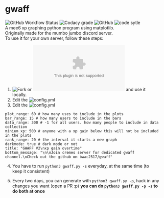 # gwaff

![GitHub Workflow Status](https://img.shields.io/github/workflow/status/bwac2517/gwaff/record-xp-data?label=Xp%20Data%20Recording&style=for-the-badge) ![Codacy grade](https://img.shields.io/codacy/grade/ca5609bf92774f9ea1d6b55cbea6dfed?style=for-the-badge) ![GitHub](https://img.shields.io/github/license/bwac2517/gwaff?style=for-the-badge) ![code sytle](https://img.shields.io/badge/code%20style-black-black?style=for-the-badge)  
A mee6 xp graphing python program using matplotlib.  
Originally made for the mumbo jumbo discord server.  
To use it for your own server, follow these steps:

1. ![Fork](https://github.com/bwac2517/gwaff/fork) or ![download it](https://github.com/bwac2517/gwaff/archive/master.zip) and use it locally.   
2. Edit the ![config.yml](https://github.com/bwac2517/gwaff/blob/master/config.yml)   
3. Edit the ![config.yml](https://github.com/bwac2517/gwaff/blob/master/config.yml)   
```server_id: 377946908783673344 # your server id
plot_range: 60 # how many uses to include in the plots
bar_range: 15 # how many users to include in the bars
data_range: 300 # -1 for all users. how many people to include in data collection
minium_xp: 500 # anyone with a xp gain below this will not be included in the plots
rank_range: 20 # the interval it starts a new graph
darkmode: true # dark mode or not
title: "GWAFF V2\nxp gain overtime"
bottom_message: "\n\nJoin cremes server for dedicated gwaff channel.\nCheck out the github on bwac2517/gwaff"
```   
4. You have to run `python3 gwaff.py -s` everyday, at the same time (to keep it consistent)

5. Every two days, you can generate with `python3 gwaff.py -p`, hack in any changes you want (open a PR :p)
**you can do `python3 gwaff.py -p -s` to do both at once**
